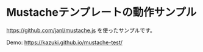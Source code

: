 # Mustacheテンプレートの動作サンプル

https://github.com/janl/mustache.js を使ったサンプルです。

Demo: https://kazuki.github.io/mustache-test/
